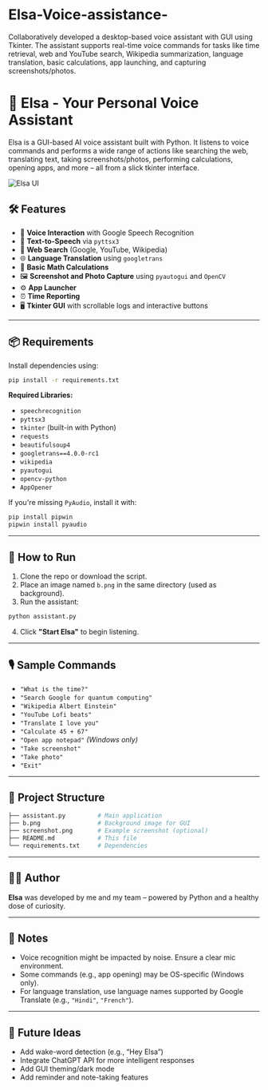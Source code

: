 # Elsa-Voice-assistance-
Collaboratively developed a desktop-based voice assistant with GUI using Tkinter. The assistant supports real-time voice commands for tasks like time retrieval, web and YouTube search, Wikipedia summarization, language translation, basic calculations, app launching, and capturing screenshots/photos.
# 🧠 Elsa - Your Personal Voice Assistant

Elsa is a GUI-based AI voice assistant built with Python. It listens to voice commands and performs a wide range of actions like searching the web, translating text, taking screenshots/photos, performing calculations, opening apps, and more – all from a slick tkinter interface.

![Elsa UI](screenshot.png) <!-- Optional image if you have GUI screenshot -->

## 🛠 Features

- 🎤 **Voice Interaction** with Google Speech Recognition
- 💬 **Text-to-Speech** via `pyttsx3`
- 🔎 **Web Search** (Google, YouTube, Wikipedia)
- 🌐 **Language Translation** using `googletrans`
- 🧮 **Basic Math Calculations**
- 🖼 **Screenshot and Photo Capture** using `pyautogui` and `OpenCV`
- ⚙️ **App Launcher**
- ⏰ **Time Reporting**
- 🖥️ **Tkinter GUI** with scrollable logs and interactive buttons

---

## 📦 Requirements

Install dependencies using:

```bash
pip install -r requirements.txt
```

**Required Libraries:**
- `speechrecognition`
- `pyttsx3`
- `tkinter` (built-in with Python)
- `requests`
- `beautifulsoup4`
- `googletrans==4.0.0-rc1`
- `wikipedia`
- `pyautogui`
- `opencv-python`
- `AppOpener`

If you're missing `PyAudio`, install it with:
```bash
pip install pipwin
pipwin install pyaudio
```

---

## 🚀 How to Run

1. Clone the repo or download the script.
2. Place an image named `b.png` in the same directory (used as background).
3. Run the assistant:

```bash
python assistant.py
```

4. Click **"Start Elsa"** to begin listening.

---

## 🎙 Sample Commands

- `"What is the time?"`
- `"Search Google for quantum computing"`
- `"Wikipedia Albert Einstein"`
- `"YouTube Lofi beats"`
- `"Translate I love you"`
- `"Calculate 45 + 67"`
- `"Open app notepad"` *(Windows only)*
- `"Take screenshot"`
- `"Take photo"`
- `"Exit"`

---

## 📁 Project Structure

```bash
├── assistant.py         # Main application
├── b.png                # Background image for GUI
├── screenshot.png       # Example screenshot (optional)
├── README.md            # This file
└── requirements.txt     # Dependencies
```

---

## 👩‍💻 Author

**Elsa** was developed by me and my team – powered by Python and a healthy dose of curiosity.

---

## 📌 Notes

- Voice recognition might be impacted by noise. Ensure a clear mic environment.
- Some commands (e.g., app opening) may be OS-specific (Windows only).
- For language translation, use language names supported by Google Translate (e.g., `"Hindi"`, `"French"`).

---

## 🧊 Future Ideas

- Add wake-word detection (e.g., “Hey Elsa”)
- Integrate ChatGPT API for more intelligent responses
- Add GUI theming/dark mode
- Add reminder and note-taking features